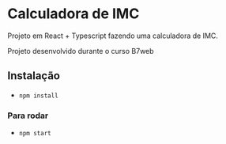 # Calculadora de IMC

Projeto em React + Typescript fazendo uma calculadora de IMC.

Projeto desenvolvido durante o curso B7web

## Instalação
- `npm install`

### Para rodar
- `npm start`